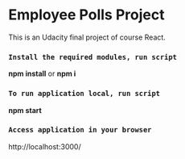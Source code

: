 # Employee Polls Project

This is an Udacity final project of course React.
### `Install the required modules, run script`
**npm install** or **npm i**

### `To run application local, run script`
**npm start**

### `Access application in your browser`
http://localhost:3000/
